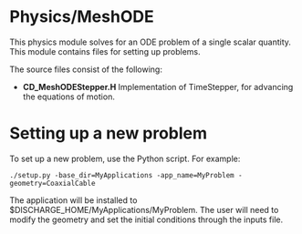 # Physics/MeshODE
This physics module solves for an ODE problem of a single scalar quantity. This module contains files for setting up problems.

The source files consist of the following:

* **CD_MeshODEStepper.H** Implementation of TimeStepper, for advancing the equations of motion.

# Setting up a new problem
To set up a new problem, use the Python script. For example:

```shell
./setup.py -base_dir=MyApplications -app_name=MyProblem -geometry=CoaxialCable
```

The application will be installed to $DISCHARGE_HOME/MyApplications/MyProblem.
The user will need to modify the geometry and set the initial conditions through the inputs file. 
